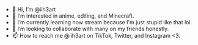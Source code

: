 - 👋 Hi, I’m @iih3art
- 👀 I’m interested in anime, editing, and Minecraft.
- 🌱 I’m currently learning how stream because I'm just stupid like that lol.
- 💞️ I’m looking to collaborate with many on my friends honestly.
- 📫 How to reach me @iih3art on TikTok, Twitter, and Instagram <3.

<!---
iih3art/iih3art is a ✨ special ✨ repository because its `README.md` (this file) appears on your GitHub profile.
You can click the Preview link to take a look at your changes.
--->
